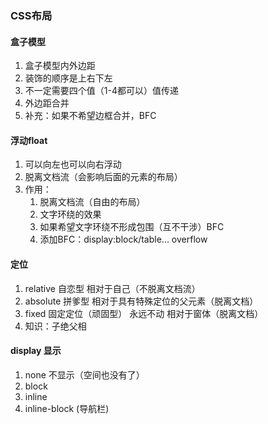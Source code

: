 ### CSS布局
#### 盒子模型
1. 盒子模型内外边距
2. 装饰的顺序是上右下左
3. 不一定需要四个值（1-4都可以）值传递
4. 外边距合并
5. 补充：如果不希望边框合并，BFC
#### 浮动float
1. 可以向左也可以向右浮动
2. 脱离文档流（会影响后面的元素的布局）
3. 作用：
	1. 脱离文档流（自由的布局）
	2. 文字环绕的效果
	3. 如果希望文字环绕不形成包围（互不干涉）BFC
	4. 添加BFC：display:block/table... overflow
#### 定位
1. relative 自恋型 相对于自己（不脱离文档流）
2. absolute 拼爹型 相对于具有特殊定位的父元素（脱离文档）
3. fixed 固定定位（顽固型） 永远不动 相对于窗体（脱离文档）
4. 知识：子绝父相
#### display 显示
1. none 不显示（空间也没有了）
2. block
3. inline
4. inline-block (导航栏)